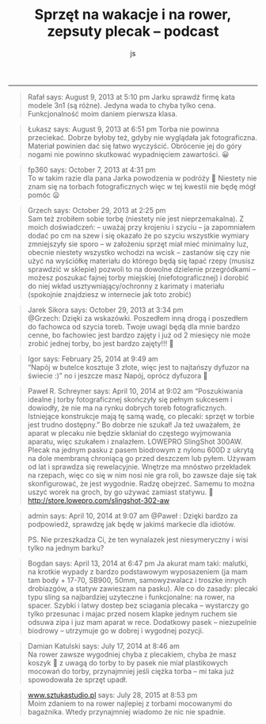 ﻿---
layout: post
author: js
video: 8bb8zjk4T4s
permalink: /sprzet-na-wakacje-i-na-rower-zepsuty-plecak-podcast/
title: Sprzęt na wakacje i na rower, zepsuty plecak – podcast
---

-----------------------
> Rafał says:
> August 9, 2013 at 5:10 pm	
> Jarku sprawdź firmę kata modele 3n1 (są różne). Jedyna wada to chyba tylko cena. Funkcjonalność moim daniem pierwsza klasa.




> Łukasz says:
> August 9, 2013 at 6:51 pm	
> Torba nie powinna przeciekać.
> Dobrze byłoby też, gdyby nie wyglądała jak fotograficzna.
> Materiał powinien dać się łatwo wyczyścić.
> Obrócenie jej do góry nogami nie powinno skutkować wypadnięciem zawartości. 😀




> fp360 says:
> October 7, 2013 at 4:31 pm	
> To w takim razie dla pana Jarka powodzenia w podróży 🙂
> Niestety nie znam się na torbach fotograficznych więc w tej kwestii nie będę mógł pomóc 😦




> Grzech says:
> October 29, 2013 at 2:25 pm	
> Sam też zrobiłem sobie torbę (niestety nie jest nieprzemakalna). Z moich doświadczeń:
> – uważaj przy krojeniu i szyciu – ja zapomniałem dodać po cm na szew i się okazało że po szyciu wszystkie wymiary zmniejszyły sie sporo – w założeniu sprzęt miał mieć minimalny luz, obecnie niestety wszystko wchodzi na wcisk
> – zastanów się czy nie użyć na wyściółkę materiału do którego będą się łapać rzepy (musisz sprawdzić w sklepie) pozwoli to na dowolne dzielenie przegródkami
> – możesz poszukać fajnej torby miejskiej (niefotograficznej) i dorobić do niej wkład usztywniający/ochronny z karimaty i materiału (spokojnie znajdziesz w internecie jak toto zrobić)




> Jarek Sikora says:
> October 29, 2013 at 3:34 pm	
> @Grzech: Dzięki za wskazówki. Poszedłem inną drogą i poszedłem do fachowca od szycia toreb. Twoje uwagi będą dla mnie bardzo cenne, bo fachowiec jest bardzo zajęty i już od 2 miesięcy nie może zrobić jednej torby, bo jest bardzo zajęty!!! 🙂




> Igor says:
> February 25, 2014 at 9:49 am	
> “Napój w butelce kosztuje 3 złote, więc jest to najtańszy dyfuzor na świecie :)”
> no i jeszcze masz Napój, oprócz dyfuzora 🙂




> Paweł R. Schreyner says:
> April 10, 2014 at 9:02 am	
> “Poszukiwania idealne j torby fotograficznej skończyły się pełnym sukcesem i dowiodły, że nie ma na rynku dobrych toreb fotograficznych. Istniejące konstrukcje mają tę samą wadę, co plecaki: sprzęt w torbie jest trudno dostępny.”
> Bo dobrze nie szukał! Ja też uważałem, że aparat w plecaku nie będzie skłaniał do częstego wyjmowania aparatu, więc szukałem i znalazłem. LOWEPRO SlingShot 300AW. Plecak na jednym pasku z pasem biodrowym z nylonu 600D z ukrytą na dole membraną chroniącą go przed deszczem lub pyłem. Używam od lat i sprawdza się rewelacyjnie. Wnętrze ma mnóstwo przekładek na rzepach, więc co się w nim nosi nie gra roli, bo zawsze daje się tak skonfigurować, że jest wygodnie.
> Radzę obejrzeć. Samemu to można uszyć worek na groch, by go używać zamiast statywu. 🙂
> http://store.lowepro.com/slingshot-302-aw




> admin says:
> April 10, 2014 at 9:07 am	
> @Paweł : Dzięki bardzo za podpowiedź, sprawdzę jak będę w jakimś markecie dla idiotów.
> 
> PS. Nie przeszkadza Ci, że ten wynalazek jest niesymeryczny i wisi tylko na jednym barku?




> Bogdan says:
> April 13, 2014 at 6:47 pm	
> Ja akurat mam taki: malutki, na krotkie wypady z bardzo podstawowym wyposazeniem (ja mam tam body + 17-70, SB900, 50mm, samowyzwalacz i troszke innych drobiazgów, a statyw zawieszam na pasku). Ale co do zasady: plecaki typu sling sa najbardziej uzyteczne i funkcjonalne: na rower, na spacer. Szybki i latwy dostep bez sciagania plecaka – wystarczy go tylko przesunac i majac przed nosem klapke jednym ruchem sie odsuwa zipa i juz mam aparat w rece. Dodatkowy pasek – niezupelnie biodrowy – utrzymuje go w dobrej i wygodnej pozycji.







> Damian Katulski says:
> July 17, 2014 at 8:46 am	
> Na rower zawsze wygodniej chyba z plecakiem, chyba że masz koszyk 🙂
> z uwagą do torby to by pasek nie miał plastikowych mocowań do torby, przynajmniej jeśli ciężka torba – mi taka już spowodowała że sprzęt upadł.




> www.sztukastudio.pl says:
> July 28, 2015 at 8:53 pm	
> Moim zdaniem to na rower najlepiej z torbami mocowanymi do bagażnika. Wtedy przynajmniej wiadomo że nic nie spadnie.

